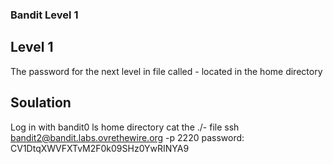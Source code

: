 ### Bandit Level 1

## Level 1
The password for the next level in file called - located in the home directory

## Soulation
Log in with bandit0
ls home directory
cat the ./- file
ssh bandit2@bandit.labs.ovrethewire.org -p 2220
password: CV1DtqXWVFXTvM2F0k09SHz0YwRINYA9 

